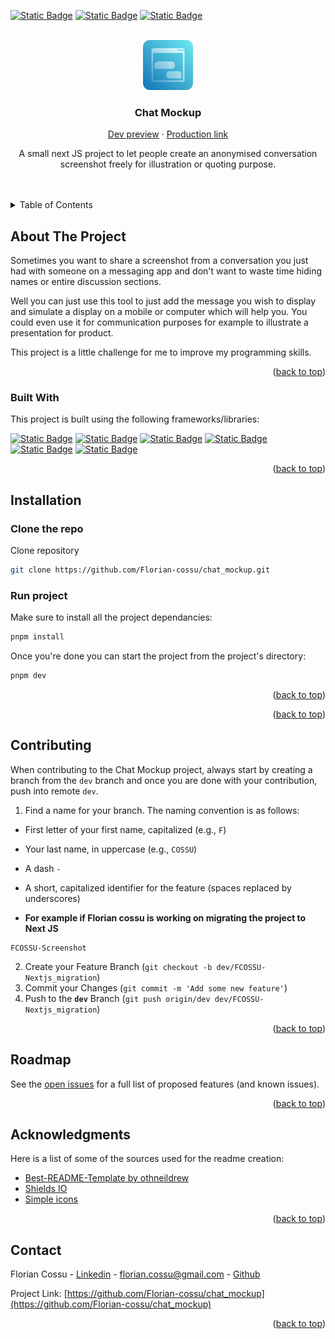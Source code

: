 <a id="readme-top"></a>

<!-- PROJECT SHIELDS -->

[![Static Badge](https://img.shields.io/badge/CONTRIBUTORS-1-blue)](https://github.com/Florian-cossu/chat_mockup/graphs/contributors)
[![Static Badge](https://img.shields.io/badge/VERSION-2.0-teal)](#)
[![Static Badge](https://img.shields.io/badge/OWNER-Florian%20Cossu-38bdf8)](https://github.com/Florian-cossu)

<!-- PROJECT LOGO -->
<br />
<div align="center">
  <a href="https://fcossu.chat-mockup.vercel.app/">
    <img src="public/icons/icon-any.svg" alt="Logo" width="80" height="80">
  </a>

  <h3 align="center">Chat Mockup</h3>
  <p align="center">
  <a href="https://fcossudev.chat-mockup.vercel.app/">Dev preview</a> 
  &middot; 
  <a href="https://fcossu.chat-mockup.vercel.app/">Production link</a>
  </p>
  <p align="center">
    A small next JS project to let people create an anonymised conversation screenshot freely for illustration or quoting purpose.
  </p>
  <br/>
</div>

<br/>

<!-- TABLE OF CONTENTS -->
<details>
  <summary>Table of Contents</summary>

- [About The Project](#about-the-project)
  - [Built With](#built-with)
- [Installation](#installation)
  - [Clone the repo](#clone-the-repo)
  - [Run project](#run-project)
  <!-- - [PWA](#pwa) -->
- [Contributing](#contributing)
- [Roadmap](#roadmap)
- [Acknowledgments](#acknowledgments)
- [Contact](#contact)
</details>

<!-- ABOUT THE PROJECT -->

## About The Project

<!-- ![image](public/imgs/product_screenshot.png) -->

Sometimes you want to share a screenshot from a conversation you just had with someone on a messaging app and don't want to waste time hiding names or entire discussion sections.

Well you can just use this tool to just add the message you wish to display and simulate a display on a mobile or computer which will help you. You could even use it for communication purposes for example to illustrate a presentation for product.

This project is a little challenge for me to improve my programming skills.

<p align="right">(<a href="#readme-top">back to top</a>)</p>

### Built With

This project is built using the following frameworks/libraries:

[![Static Badge](https://img.shields.io/badge/Tailwind-06B6D4?logo=tailwindcss&logoColor=white)](https://tailwindcss.com/)
[![Static Badge](https://img.shields.io/badge/Next%20JS-000000?logo=nextdotjs)](https://nextjs.org/)
[![Static Badge](https://img.shields.io/badge/React-61DAFB?logo=react&logoColor=black)](https://fr.react.dev/)
[![Static Badge](https://img.shields.io/badge/Shadcn%2FUI-black?logo=shadcnui&logoColor=white)](https://ui.shadcn.com/)
[![Static Badge](https://img.shields.io/badge/Lucide-F56565?logo=lucide&logoColor=white)](https://lucide.dev/icons/)
[![Static Badge](https://img.shields.io/badge/Google%20material%20font-4285F4?logo=googlefonts&logoColor=white)](https://fonts.google.com/icons?icon.size=24&icon.color=%235f6368&icon.query=date&icon.set=Material+Symbols&icon.style=Outlined)

<p align="right">(<a href="#readme-top">back to top</a>)</p>

<!-- INSTALLATION -->

## Installation

### Clone the repo

Clone repository

```bash
git clone https://github.com/Florian-cossu/chat_mockup.git
```

### Run project

Make sure to install all the project dependancies:

```bash
pnpm install
```

Once you're done you can start the project from the project's directory:

```bash
pnpm dev
```

<p align="right">(<a href="#readme-top">back to top</a>)</p>

<!-- PWA SECTION -->

<!-- ### PWA

This app is a PWA built with `next-pwa` (see [`app/manifest.json`](app/manifest.json)).

> ⚠️ Important Notice
> This app registers a **service worker** for PWA support. If you're switching projects or cloning
> another repo on `localhost`, make sure to:
>
> **Clear site data:**
> Chrome DevTools → `Application` tab → `Clear storage` → Click "Clear site data"
>
> **Unregister the service worker:**
> DevTools → `Application` tab → `Service Workers` → Click "Unregister"
>
> If you skip this, the browser might serve **stale cached content**, causing unexpected bugs. -->

<p align="right">(<a href="#readme-top">back to top</a>)</p>

<!-- CONTRIBUTING -->

## Contributing

When contributing to the Chat Mockup project, always start by creating a branch from the `dev` branch and once you are done with your contribution, push into remote `dev`.

1. Find a name for your branch. The naming convention is as follows:

- First letter of your first name, capitalized (e.g., `F`)

- Your last name, in uppercase (e.g., `COSSU`)

- A dash `-`

- A short, capitalized identifier for the feature (spaces replaced by underscores)

- **For example if Florian cossu is working on migrating the project to Next JS**

```
FCOSSU-Screenshot
```

2. Create your Feature Branch (`git checkout -b dev/FCOSSU-Nextjs_migration`)
3. Commit your Changes (`git commit -m 'Add some new feature'`)
4. Push to the **`dev`** Branch (`git push origin/dev dev/FCOSSU-Nextjs_migration`)

<p align="right">(<a href="#readme-top">back to top</a>)</p>

<!-- ROADMAP -->

## Roadmap

See the [open issues](https://github.com/Florian-cossu/chat_mockup/issues) for a full list of proposed features (and known issues).

<p align="right">(<a href="#readme-top">back to top</a>)</p>

<!-- ACKNOWLEDGMENTS -->

## Acknowledgments

Here is a list of some of the sources used for the readme creation:

- [Best-README-Template by othneildrew](https://github.com/othneildrew/Best-README-Template)
- [Shields IO](https://shields.io/badges/static-badge)
- [Simple icons](https://simpleicons.org/)

<p align="right">(<a href="#readme-top">back to top</a>)</p>

<!-- CONTACT -->

## Contact

Florian Cossu - [Linkedin](https://www.linkedin.com/in/florian-cossu/) - florian.cossu@gmail.com - [Github](https://github.com/Florian-cossu)

Project Link: [https://github.com/Florian-cossu/chat_mockup](https://github.com/Florian-cossu/chat_mockup)

<p align="right">(<a href="#readme-top">back to top</a>)</p>
